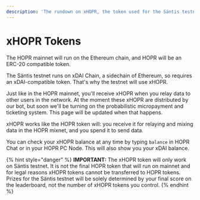 ```yaml
---
description: 'The rundown on xHOPR, the token used for the Säntis testnet'
---
```


# xHOPR Tokens

The HOPR mainnet will run on the Ethereum chain, and HOPR will be an ERC-20 compatible token.

The Säntis testnet runs on xDAI Chain, a sidechain of Ethereum, so requires an xDAI-compatible token. That's why the testnet will use xHOPR.

Just like in the HOPR mainnet, you'll receive xHOPR when you relay data to other users in the network. At the moment these xHOPR are distributed by our bot, but soon we'll be turning on the probabilistic micropayment and ticketing system. This page will be updated when that happens.

xHOPR works like the HOPR token will: you receive it for relaying and mixing data in the HOPR mixnet, and you spend it to send data.

You can check your xHOPR balance at any time by typing `balance` in HOPR Chat or in your HOPR PC Node. This will also show you your xDAI balance.

{% hint style="danger" %}
**IMPORTANT:** The xHOPR token will only work on Säntis testnet. It is not the final HOPR token that will run on mainnet and for legal reasons xHOPR tokens cannot be transferred to HOPR tokens. Prizes for the Säntis testnet will be solely determined by your final score on the leaderboard, not the number of xHOPR tokens you control.
{% endhint %}

